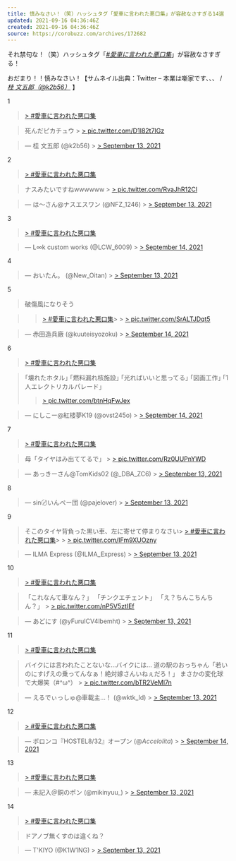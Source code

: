 ```yaml
---
title: 慎みなさい！（笑）ハッシュタグ「愛車に言われた悪口集」が容赦なさすぎる14選
updated: 2021-09-16 04:36:46Z
created: 2021-09-16 04:36:46Z
source: https://corobuzz.com/archives/172682
---
```


それ禁句な！（笑）ハッシュタグ「[*#愛車に言われた悪口集*](https://twitter.com/hashtag/%E6%84%9B%E8%BB%8A%E3%81%AB%E8%A8%80%E3%82%8F%E3%82%8C%E3%81%9F%E6%82%AA%E5%8F%A3%E9%9B%86)」が容赦なさすぎる！

おだまり！！慎みなさい！【サムネイル出典：Twitter – 本業は噺家です、、、 / [*桂 文五郎（@k2b56）*](https://twitter.com/k2b56) 】

1

> [> #愛車に言われた悪口集](https://twitter.com/hashtag/%E6%84%9B%E8%BB%8A%E3%81%AB%E8%A8%80%E3%82%8F%E3%82%8C%E3%81%9F%E6%82%AA%E5%8F%A3%E9%9B%86?src=hash&ref_src=twsrc%5Etfw)

> 死んだピカチュウ > [> pic.twitter.com/D1I82t7IGz](https://t.co/D1I82t7IGz)

> — 桂 文五郎 (@k2b56) > [> September 13, 2021](https://twitter.com/k2b56/status/1437512644932653056?ref_src=twsrc%5Etfw)

2

> [> #愛車に言われた悪口集](https://twitter.com/hashtag/%E6%84%9B%E8%BB%8A%E3%81%AB%E8%A8%80%E3%82%8F%E3%82%8C%E3%81%9F%E6%82%AA%E5%8F%A3%E9%9B%86?src=hash&ref_src=twsrc%5Etfw)

> ナスみたいですねwwwwww > [> pic.twitter.com/RvaJhR12Cl](https://t.co/RvaJhR12Cl)

> — は〜さん@ナスエスワン (@NFZ_1246) > [> September 13, 2021](https://twitter.com/NFZ_1246/status/1437398901112279046?ref_src=twsrc%5Etfw)

3

> [> #愛車に言われた悪口集](https://twitter.com/hashtag/%E6%84%9B%E8%BB%8A%E3%81%AB%E8%A8%80%E3%82%8F%E3%82%8C%E3%81%9F%E6%82%AA%E5%8F%A3%E9%9B%86?src=hash&ref_src=twsrc%5Etfw)

> — L∞k custom works (@LCW_6009) > [> September 14, 2021](https://twitter.com/LCW_6009/status/1437587130578976768?ref_src=twsrc%5Etfw)

4

> — おいたん。 (@New_Oitan) > [> September 13, 2021](https://twitter.com/New_Oitan/status/1437364967762587655?ref_src=twsrc%5Etfw)

5
> 破傷風になりそう

>   > [> #愛車に言われた悪口集](https://twitter.com/hashtag/%E6%84%9B%E8%BB%8A%E3%81%AB%E8%A8%80%E3%82%8F%E3%82%8C%E3%81%9F%E6%82%AA%E5%8F%A3%E9%9B%86?src=hash&ref_src=twsrc%5Etfw)>   > [> pic.twitter.com/SrALTJDqt5](https://t.co/SrALTJDqt5)

> — 赤田造兵廠 (@kuuteisyozoku) > [> September 14, 2021](https://twitter.com/kuuteisyozoku/status/1437583076360540160?ref_src=twsrc%5Etfw)

6

> [> #愛車に言われた悪口集](https://twitter.com/hashtag/%E6%84%9B%E8%BB%8A%E3%81%AB%E8%A8%80%E3%82%8F%E3%82%8C%E3%81%9F%E6%82%AA%E5%8F%A3%E9%9B%86?src=hash&ref_src=twsrc%5Etfw)

> ｢壊れたホタル｣
> ｢燃料漏れ核施設｣
> ｢光ればいいと思ってる｣
> ｢図画工作｣
> ｢1人エレクトリカルパレード｣
>   > [> pic.twitter.com/btnHqFwJex](https://t.co/btnHqFwJex)

> — にしこー@紅楼夢K19 (@ovst245o) > [> September 14, 2021](https://twitter.com/ovst245o/status/1437732484733566977?ref_src=twsrc%5Etfw)

7

> [> #愛車に言われた悪口集](https://twitter.com/hashtag/%E6%84%9B%E8%BB%8A%E3%81%AB%E8%A8%80%E3%82%8F%E3%82%8C%E3%81%9F%E6%82%AA%E5%8F%A3%E9%9B%86?src=hash&ref_src=twsrc%5Etfw)

> 母「タイヤはみ出ててるで」 > [> pic.twitter.com/Rz0UUPnYWD](https://t.co/Rz0UUPnYWD)

> — あっきーさん@TomKids02 (@_DBA_ZC6) > [> September 13, 2021](https://twitter.com/_DBA_ZC6/status/1437390691223556097?ref_src=twsrc%5Etfw)

8

> — sin〄いんぺー団 (@pajelover) > [> September 13, 2021](https://twitter.com/pajelover/status/1437418935679258624?ref_src=twsrc%5Etfw)

9

> そこのタイヤ背負った黒い車、左に寄せて停まりなさい> [> #愛車に言われた悪口集](https://twitter.com/hashtag/%E6%84%9B%E8%BB%8A%E3%81%AB%E8%A8%80%E3%82%8F%E3%82%8C%E3%81%9F%E6%82%AA%E5%8F%A3%E9%9B%86?src=hash&ref_src=twsrc%5Etfw)>   > [> pic.twitter.com/IFm9XUOzny](https://t.co/IFm9XUOzny)

> — ILMA Express (@ILMA_Express) > [> September 13, 2021](https://twitter.com/ILMA_Express/status/1437446529116037123?ref_src=twsrc%5Etfw)

10

> [> #愛車に言われた悪口集](https://twitter.com/hashtag/%E6%84%9B%E8%BB%8A%E3%81%AB%E8%A8%80%E3%82%8F%E3%82%8C%E3%81%9F%E6%82%AA%E5%8F%A3%E9%9B%86?src=hash&ref_src=twsrc%5Etfw)

> 「これなんて車なん？」
> 「チンクエチェント」
> 「え？ちんこちんちん？」 > [> pic.twitter.com/nP5V5ztIEf](https://t.co/nP5V5ztIEf)

> — あどにす (@yFuruICV4lbemht) > [> September 13, 2021](https://twitter.com/yFuruICV4lbemht/status/1437409980601167879?ref_src=twsrc%5Etfw)

11

> [> #愛車に言われた悪口集](https://twitter.com/hashtag/%E6%84%9B%E8%BB%8A%E3%81%AB%E8%A8%80%E3%82%8F%E3%82%8C%E3%81%9F%E6%82%AA%E5%8F%A3%E9%9B%86?src=hash&ref_src=twsrc%5Etfw)

> バイクには言われたことないな…バイクには…
> 道の駅のおっちゃん「若いのにすげえの乗ってんなぁ！絶対嫁さんいねぇだろ！」
> まさかの変化球で大爆笑（#^ω^） > [> pic.twitter.com/bTR2VeMl7n](https://t.co/bTR2VeMl7n)

> — えるでぃっしゅ@車載主…！ (@wktk_ld) > [> September 13, 2021](https://twitter.com/wktk_ld/status/1437367019679014920?ref_src=twsrc%5Etfw)

12

> [> #愛車に言われた悪口集](https://twitter.com/hashtag/%E6%84%9B%E8%BB%8A%E3%81%AB%E8%A8%80%E3%82%8F%E3%82%8C%E3%81%9F%E6%82%AA%E5%8F%A3%E9%9B%86?src=hash&ref_src=twsrc%5Etfw)

> — ボロンコ『HOSTEL8/32』オープン (@_Accelolita_) > [> September 14, 2021](https://twitter.com/_Accelolita_/status/1437741095874560000?ref_src=twsrc%5Etfw)

13

> [> #愛車に言われた悪口集](https://twitter.com/hashtag/%E6%84%9B%E8%BB%8A%E3%81%AB%E8%A8%80%E3%82%8F%E3%82%8C%E3%81%9F%E6%82%AA%E5%8F%A3%E9%9B%86?src=hash&ref_src=twsrc%5Etfw)

> — 未記入＠銅のポン (@mikinyuu_) > [> September 13, 2021](https://twitter.com/mikinyuu_/status/1437376911127171072?ref_src=twsrc%5Etfw)

14

> [> #愛車に言われた悪口集](https://twitter.com/hashtag/%E6%84%9B%E8%BB%8A%E3%81%AB%E8%A8%80%E3%82%8F%E3%82%8C%E3%81%9F%E6%82%AA%E5%8F%A3%E9%9B%86?src=hash&ref_src=twsrc%5Etfw)

> ドアノブ無くすのは違くね？

> — T'KlYO (@K1W1NG) > [> September 13, 2021](https://twitter.com/K1W1NG/status/1437394181765300232?ref_src=twsrc%5Etfw)